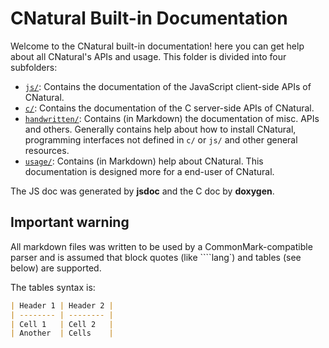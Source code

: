 # CNatural Built-in Documentation #

Welcome to the CNatural built-in documentation! here you can get help about
all CNatural's APIs and usage. This folder is divided into four subfolders:

* [`js/`](js/out/index.html): Contains the documentation of the JavaScript
client-side APIs of CNatural.
* [`c/`](c/out/html/index.html): Contains the documentation of the C server-side
APIs of CNatural.
* [`handwritten/`](handwritten/index.md): Contains (in Markdown) the documentation
of misc. APIs and others. Generally contains help about how to install
CNatural, programming interfaces not defined in `c/` or `js/` and other general
resources.
* [`usage/`](usage/index.md): Contains (in Markdown) help about CNatural. This
documentation is designed more for a end-user of CNatural.

The JS doc was generated by **jsdoc** and the C doc by **doxygen**.

## Important warning ##

All markdown files was written to be used by a CommonMark-compatible parser and
is assumed that block quotes (like ````lang`) and tables (see below) are supported.

The tables syntax is:

```markdown
| Header 1 | Header 2 |
| -------- | -------- |
| Cell 1   | Cell 2   |
| Another  | Cells    |
```

